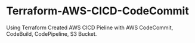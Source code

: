 # Terraform-AWS-CICD-CodeCommit
Using Terraform Created AWS CICD Pieline with AWS CodeCommit, CodeBuild, CodePipeline, S3 Bucket. 
